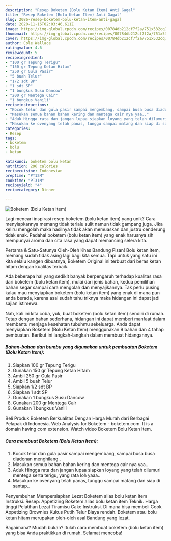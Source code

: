 ```yaml
---
description: "Resep Boketem (Bolu Ketan Item) Anti Gagal"
title: "Resep Boketem (Bolu Ketan Item) Anti Gagal"
slug: 2086-resep-boketem-bolu-ketan-item-anti-gagal
date: 2020-11-16T02:03:46.611Z
image: https://img-global.cpcdn.com/recipes/00784db212cf7f2a/751x532cq70/boketem-bolu-ketan-item-foto-resep-utama.jpg
thumbnail: https://img-global.cpcdn.com/recipes/00784db212cf7f2a/751x532cq70/boketem-bolu-ketan-item-foto-resep-utama.jpg
cover: https://img-global.cpcdn.com/recipes/00784db212cf7f2a/751x532cq70/boketem-bolu-ketan-item-foto-resep-utama.jpg
author: Cole Wallace
ratingvalue: 4.6
reviewcount: 5
recipeingredient:
- "100 gr Tepung Terigu"
- "150 gr Tepung Ketan Hitam"
- "250 gr Gula Pasir"
- "5 buah Telur"
- "1/2 sdt BP"
- "1 sdt SP"
- "1 bungkus Susu Dancow"
- "200 gr Mentega Cair"
- "1 bungkus Vanili"
recipeinstructions:
- "Kocok telur dan gula pasir sampai mengembang, sampai busa busa diadonan menghilang.."
- "Masukan semua bahan bahan kering dan mentega cair nya yaa.."
- "Aduk Hingga rata dan jangan lupaa siapkan loyang yang telah dilumuri mentega serta terigu, yang rata loh yaaa.."
- "Masukan ke ovenyang telah panas, tunggu sampai matang dan siap di santap.."
categories:
- Resep
tags:
- boketem
- bolu
- ketan

katakunci: boketem bolu ketan 
nutrition: 296 calories
recipecuisine: Indonesian
preptime: "PT12M"
cooktime: "PT31M"
recipeyield: "4"
recipecategory: Dinner

---
```



![Boketem (Bolu Ketan Item)](https://img-global.cpcdn.com/recipes/00784db212cf7f2a/751x532cq70/boketem-bolu-ketan-item-foto-resep-utama.jpg)

Lagi mencari inspirasi resep boketem (bolu ketan item) yang unik? Cara menyiapkannya memang tidak terlalu sulit namun tidak gampang juga. Jika keliru mengolah maka hasilnya tidak akan memuaskan dan justru cenderung tidak enak. Padahal boketem (bolu ketan item) yang enak harusnya sih mempunyai aroma dan cita rasa yang dapat memancing selera kita.

Pertama &amp; Satu-Satunya Oleh-Oleh Khas Bandung Pisan! Bolu ketan item, memang sudah tidak asing lagi bagi kita semua. Tapi untuk yang satu ini kita selalu kangen dibuatnya, Boketem Original ini terbuat dari beras ketan hitam dengan kualitas terbaik.

Ada beberapa hal yang sedikit banyak berpengaruh terhadap kualitas rasa dari boketem (bolu ketan item), mulai dari jenis bahan, kedua pemilihan bahan segar sampai cara mengolah dan menyajikannya. Tak perlu pusing kalau mau menyiapkan boketem (bolu ketan item) yang enak di mana pun anda berada, karena asal sudah tahu triknya maka hidangan ini dapat jadi sajian istimewa.


Nah, kali ini kita coba, yuk, buat boketem (bolu ketan item) sendiri di rumah. Tetap dengan bahan sederhana, hidangan ini dapat memberi manfaat dalam membantu menjaga kesehatan tubuhmu sekeluarga. Anda dapat menyiapkan Boketem (Bolu Ketan Item) menggunakan 9 bahan dan 4 tahap pembuatan. Berikut ini langkah-langkah dalam membuat hidangannya.

<!--inarticleads1-->

##### Bahan-bahan dan bumbu yang digunakan untuk pembuatan Boketem (Bolu Ketan Item):

1. Siapkan 100 gr Tepung Terigu
1. Gunakan 150 gr Tepung Ketan Hitam
1. Ambil 250 gr Gula Pasir
1. Ambil 5 buah Telur
1. Siapkan 1/2 sdt BP
1. Siapkan 1 sdt SP
1. Gunakan 1 bungkus Susu Dancow
1. Gunakan 200 gr Mentega Cair
1. Gunakan 1 bungkus Vanili


Beli Produk Boketem Berkualitas Dengan Harga Murah dari Berbagai Pelapak di Indonesia. Web Analysis for Boketem - boketem.com. It is a domain having com extension. Watch video Boketem Bolu Ketan Item. 

<!--inarticleads2-->

##### Cara membuat Boketem (Bolu Ketan Item):

1. Kocok telur dan gula pasir sampai mengembang, sampai busa busa diadonan menghilang..
1. Masukan semua bahan bahan kering dan mentega cair nya yaa..
1. Aduk Hingga rata dan jangan lupaa siapkan loyang yang telah dilumuri mentega serta terigu, yang rata loh yaaa..
1. Masukan ke ovenyang telah panas, tunggu sampai matang dan siap di santap..


Penyembuhan Mempersiapkan Lezat Boketem alias bolu ketan item Instruksi. Resep: Appetizing Boketem alias bolu ketan item Teknik. Harga tinggi Pelatihan Lezat Tiramisu Cake Instruksi. Di mana bisa membeli Cook Appetizing Brownies Kukus Putih Telur Biaya rendah. Boketem atau bolu ketan hitam merupakan oleh-oleh asal Bandung yang lezat. 

Bagaimana? Mudah bukan? Itulah cara membuat boketem (bolu ketan item) yang bisa Anda praktikkan di rumah. Selamat mencoba!
